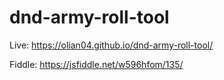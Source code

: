# dnd-army-roll-tool

Live: https://olian04.github.io/dnd-army-roll-tool/

Fiddle: https://jsfiddle.net/w596hfom/135/
